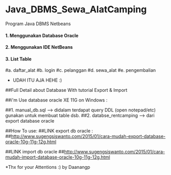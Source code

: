 # Java_DBMS_Sewa_AlatCamping
Program Java DBMS Netbeans

#### 1. Menggunakan Database Oracle

#### 2. Menggunakan IDE NetBeans

#### 3. List Table

#a. daftar_alat
#b. login
#c. pelanggan
#d. sewa_alat
#e. pengembalian


* UDAH ITU AJA HEHE :)

##Full Detail about Database With tutorial Export & Import

##i'm Use database oracle XE 11G on Windows :

##1. manual_db.sql --> didalam terdapat query DDL (open notepad/etc) gunakan untuk membuat table dsb.
##2. databse_rentcamping --> dari export database oracle

##How To use:
##LINK export db oracle : 
##http://www.sugengsiswanto.com/2015/01/cara-mudah-export-database-oracle-10g-11g-12g.html

##LINK import db oracle
##http://www.sugengsiswanto.com/2015/01/cara-mudah-import-database-oracle-10g-11g-12g.html

*Thx for your Attentions :) by Daanangp
